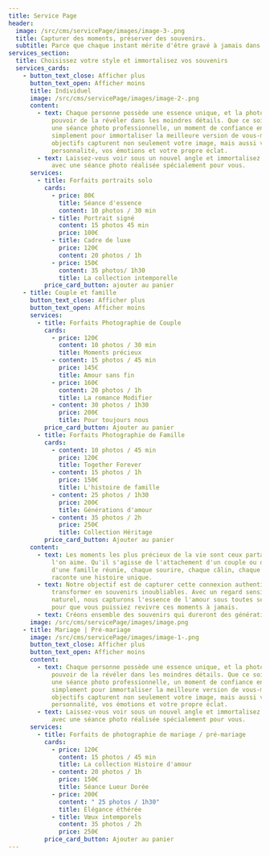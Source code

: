 ```yaml
---
title: Service Page
header:
  image: /src/cms/servicePage/images/image-3-.png
  title: Capturer des moments, préserver des souvenirs.
  subtitle: Parce que chaque instant mérite d'être gravé à jamais dans les mémoires.
services_section:
  title: Choisissez votre style et immortalisez vos souvenirs
  services_cards:
    - button_text_close: Afficher plus
      button_text_open: Afficher moins
      title: Individuel
      image: /src/cms/servicePage/images/image-2-.png
      content:
        - text: Chaque personne possède une essence unique, et la photographie a le
            pouvoir de la révéler dans les moindres détails. Que ce soit pour
            une séance photo professionnelle, un moment de confiance en soi ou
            simplement pour immortaliser la meilleure version de vous-même, nos
            objectifs capturent non seulement votre image, mais aussi votre
            personnalité, vos émotions et votre propre éclat.
        - text: Laissez-vous voir sous un nouvel angle et immortalisez vos difficultés
            avec une séance photo réalisée spécialement pour vous.
      services:
        - title: Forfaits portraits solo
          cards:
            - price: 80€
              title: Séance d'essence
              content: 10 photos / 30 min
            - title: Portrait signé
              content: 15 photos 45 min
              price: 100€
            - title: Cadre de luxe
              price: 120€
              content: 20 photos / 1h
            - price: 150€
              content: 35 photos/ 1h30
              title: La collection intemporelle
          price_card_button: ajouter au panier
    - title: Couple et famille
      button_text_close: Afficher plus
      button_text_open: Afficher moins
      services:
        - title: Forfaits Photographie de Couple
          cards:
            - price: 120€
              content: 10 photos / 30 min
              title: Moments précieux
            - content: 15 photos / 45 min
              price: 145€
              title: Amour sans fin
            - price: 160€
              content: 20 photos / 1h
              title: La romance Modifier
            - content: 30 photos / 1h30
              price: 200€
              title: Pour toujours nous
          price_card_button: Ajouter au panier
        - title: Forfaits Photographie de Famille
          cards:
            - content: 10 photos / 45 min
              price: 120€
              title: Together Forever
            - content: 15 photos / 1h
              price: 150€
              title: L'histoire de famille
            - content: 25 photos / 1h30
              price: 200€
              title: Générations d'amour
            - content: 35 photos / 2h
              price: 250€
              title: Collection Héritage
          price_card_button: Ajouter au panier
      content:
        - text: Les moments les plus précieux de la vie sont ceux partagés avec ceux que
            l'on aime. Qu'il s'agisse de l'attachement d'un couple ou de la joie
            d'une famille réunie, chaque sourire, chaque câlin, chaque regard
            raconte une histoire unique.
        - text: Notre objectif est de capturer cette connexion authentique et de la
            transformer en souvenirs inoubliables. Avec un regard sensible et
            naturel, nous capturons l'essence de l'amour sous toutes ses formes,
            pour que vous puissiez revivre ces moments à jamais.
        - text: Créons ensemble des souvenirs qui dureront des générations !
      image: /src/cms/servicePage/images/image.png
    - title: Mariage | Pré-mariage
      image: /src/cms/servicePage/images/image-1-.png
      button_text_close: Afficher plus
      button_text_open: Afficher moins
      content:
        - text: Chaque personne possède une essence unique, et la photographie a le
            pouvoir de la révéler dans les moindres détails. Que ce soit pour
            une séance photo professionnelle, un moment de confiance en soi ou
            simplement pour immortaliser la meilleure version de vous-même, nos
            objectifs capturent non seulement votre image, mais aussi votre
            personnalité, vos émotions et votre propre éclat.
        - text: Laissez-vous voir sous un nouvel angle et immortalisez vos difficultés
            avec une séance photo réalisée spécialement pour vous.
      services:
        - title: Forfaits de photographie de mariage / pré-mariage
          cards:
            - price: 120€
              content: 15 photos / 45 min
              title: La collection Histoire d'amour
            - content: 20 photos / 1h
              price: 150€
              title: Séance Lueur Dorée
            - price: 200€
              content: " 25 photos / 1h30"
              title: Élégance éthérée
            - title: Vœux intemporels
              content: 35 photos / 2h
              price: 250€
          price_card_button: Ajouter au panier
---
```

